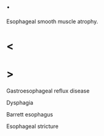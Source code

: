 # .

Esophageal smooth muscle atrophy.

# <

# >

Gastroesophageal reflux disease

Dysphagia

Barrett esophagus

Esophageal stricture

